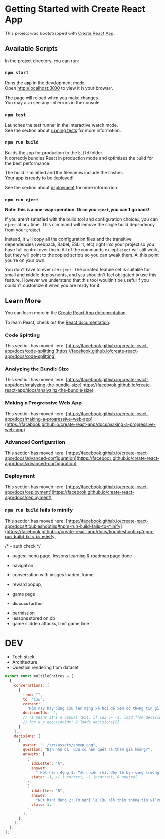 # Getting Started with Create React App

This project was bootstrapped with [Create React App](https://github.com/facebook/create-react-app).

## Available Scripts

In the project directory, you can run:

### `npm start`

Runs the app in the development mode.\
Open [http://localhost:3000](http://localhost:3000) to view it in your browser.

The page will reload when you make changes.\
You may also see any lint errors in the console.

### `npm test`

Launches the test runner in the interactive watch mode.\
See the section about [running tests](https://facebook.github.io/create-react-app/docs/running-tests) for more information.

### `npm run build`

Builds the app for production to the `build` folder.\
It correctly bundles React in production mode and optimizes the build for the best performance.

The build is minified and the filenames include the hashes.\
Your app is ready to be deployed!

See the section about [deployment](https://facebook.github.io/create-react-app/docs/deployment) for more information.

### `npm run eject`

**Note: this is a one-way operation. Once you `eject`, you can't go back!**

If you aren't satisfied with the build tool and configuration choices, you can `eject` at any time. This command will remove the single build dependency from your project.

Instead, it will copy all the configuration files and the transitive dependencies (webpack, Babel, ESLint, etc) right into your project so you have full control over them. All of the commands except `eject` will still work, but they will point to the copied scripts so you can tweak them. At this point you're on your own.

You don't have to ever use `eject`. The curated feature set is suitable for small and middle deployments, and you shouldn't feel obligated to use this feature. However we understand that this tool wouldn't be useful if you couldn't customize it when you are ready for it.

## Learn More

You can learn more in the [Create React App documentation](https://facebook.github.io/create-react-app/docs/getting-started).

To learn React, check out the [React documentation](https://reactjs.org/).

### Code Splitting

This section has moved here: [https://facebook.github.io/create-react-app/docs/code-splitting](https://facebook.github.io/create-react-app/docs/code-splitting)

### Analyzing the Bundle Size

This section has moved here: [https://facebook.github.io/create-react-app/docs/analyzing-the-bundle-size](https://facebook.github.io/create-react-app/docs/analyzing-the-bundle-size)

### Making a Progressive Web App

This section has moved here: [https://facebook.github.io/create-react-app/docs/making-a-progressive-web-app](https://facebook.github.io/create-react-app/docs/making-a-progressive-web-app)

### Advanced Configuration

This section has moved here: [https://facebook.github.io/create-react-app/docs/advanced-configuration](https://facebook.github.io/create-react-app/docs/advanced-configuration)

### Deployment

This section has moved here: [https://facebook.github.io/create-react-app/docs/deployment](https://facebook.github.io/create-react-app/docs/deployment)

### `npm run build` fails to minify

This section has moved here: [https://facebook.github.io/create-react-app/docs/troubleshooting#npm-run-build-fails-to-minify](https://facebook.github.io/create-react-app/docs/troubleshooting#npm-run-build-fails-to-minify)

/* - auth check  */
- pages: menu page, lessons learning & roadmap page done 
- navigation 

- conversation with images loaded, frame  
- reward popup,  
- game page 

 
- discuss further  
+ permission 
+ lessons stored on db   
+ game sudden attacks, limit game time 




# DEV
- Tech stack 
- Architecture 
- Question rendering from dataset
```js
export const multileChoices = [
  {
    conversations: [
      {
        from: "",
        to: "Cừu",
        content:
          "Hôm nay hãy cùng cừu lên mạng xã hội để xem có thông tin gì vui nhé!",
        decisionIdx: -1, 
        // -1 means it's a casual text, if idx != -1, load from decisions array below, 
        // for e.g decisionIdx: 2 loads decisions[2]
      }
    ],
    decisions: [
      {
        avatar: "../src/assets/sheep.png",
        question: "Bạn nhỏ ơi, Cừu có nên quét mã tham gia không?",
        answers: [
          {
            idxLetter: "A",
            answer:
              " Nút hành động 1: Tất nhiên rồi, đây là bạn cùng trường mà!",
            state: -1, // 1 correct, -1 incorrect, 0 neutral
          },
          {
            idxLetter: "B",
            answer:
              "Nút hành động 2: Tớ nghĩ là Cừu cần thêm thông tin về cuộc thi này đó!",
            state: 1,
          },
        ],
      },
    ],
  },
];
```
